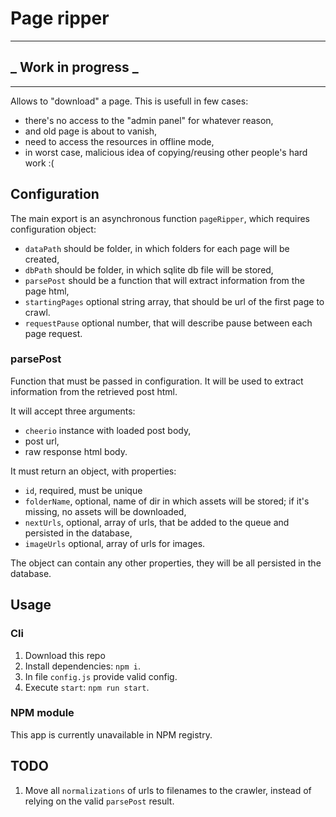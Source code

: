 # Page ripper

---
## _ Work in progress _
---

Allows to "download" a page. This is usefull in few cases:
 - there's no access to the "admin panel" for whatever reason,
 - and old page is about to vanish,
 - need to access the resources in offline mode,
 - in worst case, malicious idea of copying/reusing other people's hard work :(

## Configuration
The main export is an asynchronous function `pageRipper`, which requires configuration object:
 - `dataPath` should be folder, in which folders for each page will be created,
 - `dbPath` should be folder, in which sqlite db file will be stored,
 - `parsePost` should be a function that will extract information from the page html,
 - `startingPages` optional string array, that should be url of the first page to crawl.
 - `requestPause` optional number, that will describe pause between each page request.

### parsePost
Function that must be passed in configuration. It will be used to extract information from the retrieved post html.

It will accept three arguments:
 - `cheerio` instance with loaded post body,
 - post url,
 - raw response html body.

It must return an object, with properties:
 - `id`, required, must be unique
 - `folderName`, optional, name of dir in which assets will be stored; if it's missing, no assets will be downloaded,
 - `nextUrls`, optional, array of urls, that be added to the queue and persisted in the database,
 - `imageUrls` optional, array of urls for images.

The object can contain any other properties, they will be all persisted in the database.

## Usage

### Cli
1. Download this repo
2. Install dependencies: `npm i`.
3. In file `config.js` provide valid config.
4. Execute `start`: `npm run start`.

### NPM module
This app is currently unavailable in NPM registry.


## TODO
1. Move all `normalizations` of urls to filenames to the crawler, instead of relying on the valid `parsePost` result.
